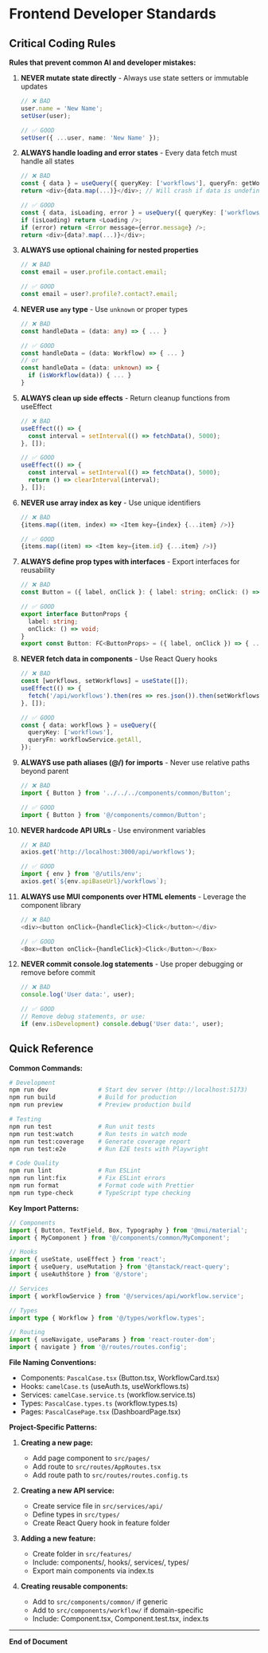 # Frontend Developer Standards

## Critical Coding Rules

**Rules that prevent common AI and developer mistakes:**

1. **NEVER mutate state directly** - Always use state setters or immutable updates
   ```typescript
   // ❌ BAD
   user.name = 'New Name';
   setUser(user);

   // ✅ GOOD
   setUser({ ...user, name: 'New Name' });
   ```

2. **ALWAYS handle loading and error states** - Every data fetch must handle all states
   ```typescript
   // ❌ BAD
   const { data } = useQuery({ queryKey: ['workflows'], queryFn: getWorkflows });
   return <div>{data.map(...)}</div>; // Will crash if data is undefined

   // ✅ GOOD
   const { data, isLoading, error } = useQuery({ queryKey: ['workflows'], queryFn: getWorkflows });
   if (isLoading) return <Loading />;
   if (error) return <Error message={error.message} />;
   return <div>{data?.map(...)}</div>;
   ```

3. **ALWAYS use optional chaining for nested properties**
   ```typescript
   // ❌ BAD
   const email = user.profile.contact.email;

   // ✅ GOOD
   const email = user?.profile?.contact?.email;
   ```

4. **NEVER use `any` type** - Use `unknown` or proper types
   ```typescript
   // ❌ BAD
   const handleData = (data: any) => { ... }

   // ✅ GOOD
   const handleData = (data: Workflow) => { ... }
   // or
   const handleData = (data: unknown) => {
     if (isWorkflow(data)) { ... }
   }
   ```

5. **ALWAYS clean up side effects** - Return cleanup functions from useEffect
   ```typescript
   // ❌ BAD
   useEffect(() => {
     const interval = setInterval(() => fetchData(), 5000);
   }, []);

   // ✅ GOOD
   useEffect(() => {
     const interval = setInterval(() => fetchData(), 5000);
     return () => clearInterval(interval);
   }, []);
   ```

6. **NEVER use array index as key** - Use unique identifiers
   ```typescript
   // ❌ BAD
   {items.map((item, index) => <Item key={index} {...item} />)}

   // ✅ GOOD
   {items.map((item) => <Item key={item.id} {...item} />)}
   ```

7. **ALWAYS define prop types with interfaces** - Export interfaces for reusability
   ```typescript
   // ❌ BAD
   const Button = ({ label, onClick }: { label: string; onClick: () => void }) => { ... }

   // ✅ GOOD
   export interface ButtonProps {
     label: string;
     onClick: () => void;
   }
   export const Button: FC<ButtonProps> = ({ label, onClick }) => { ... }
   ```

8. **NEVER fetch data in components** - Use React Query hooks
   ```typescript
   // ❌ BAD
   const [workflows, setWorkflows] = useState([]);
   useEffect(() => {
     fetch('/api/workflows').then(res => res.json()).then(setWorkflows);
   }, []);

   // ✅ GOOD
   const { data: workflows } = useQuery({
     queryKey: ['workflows'],
     queryFn: workflowService.getAll,
   });
   ```

9. **ALWAYS use path aliases (@/) for imports** - Never use relative paths beyond parent
   ```typescript
   // ❌ BAD
   import { Button } from '../../../components/common/Button';

   // ✅ GOOD
   import { Button } from '@/components/common/Button';
   ```

10. **NEVER hardcode API URLs** - Use environment variables
    ```typescript
    // ❌ BAD
    axios.get('http://localhost:3000/api/workflows');

    // ✅ GOOD
    import { env } from '@/utils/env';
    axios.get(`${env.apiBaseUrl}/workflows`);
    ```

11. **ALWAYS use MUI components over HTML elements** - Leverage the component library
    ```typescript
    // ❌ BAD
    <div><button onClick={handleClick}>Click</button></div>

    // ✅ GOOD
    <Box><Button onClick={handleClick}>Click</Button></Box>
    ```

12. **NEVER commit console.log statements** - Use proper debugging or remove before commit
    ```typescript
    // ❌ BAD
    console.log('User data:', user);

    // ✅ GOOD
    // Remove debug statements, or use:
    if (env.isDevelopment) console.debug('User data:', user);
    ```

## Quick Reference

**Common Commands:**
```bash
# Development
npm run dev              # Start dev server (http://localhost:5173)
npm run build            # Build for production
npm run preview          # Preview production build

# Testing
npm run test             # Run unit tests
npm run test:watch       # Run tests in watch mode
npm run test:coverage    # Generate coverage report
npm run test:e2e         # Run E2E tests with Playwright

# Code Quality
npm run lint             # Run ESLint
npm run lint:fix         # Fix ESLint errors
npm run format           # Format code with Prettier
npm run type-check       # TypeScript type checking
```

**Key Import Patterns:**
```typescript
// Components
import { Button, TextField, Box, Typography } from '@mui/material';
import { MyComponent } from '@/components/common/MyComponent';

// Hooks
import { useState, useEffect } from 'react';
import { useQuery, useMutation } from '@tanstack/react-query';
import { useAuthStore } from '@/store';

// Services
import { workflowService } from '@/services/api/workflow.service';

// Types
import type { Workflow } from '@/types/workflow.types';

// Routing
import { useNavigate, useParams } from 'react-router-dom';
import { navigate } from '@/routes/routes.config';
```

**File Naming Conventions:**
- Components: `PascalCase.tsx` (Button.tsx, WorkflowCard.tsx)
- Hooks: `camelCase.ts` (useAuth.ts, useWorkflows.ts)
- Services: `camelCase.service.ts` (workflow.service.ts)
- Types: `PascalCase.types.ts` (workflow.types.ts)
- Pages: `PascalCasePage.tsx` (DashboardPage.tsx)

**Project-Specific Patterns:**

1. **Creating a new page:**
   - Add page component to `src/pages/`
   - Add route to `src/routes/AppRoutes.tsx`
   - Add route path to `src/routes/routes.config.ts`

2. **Creating a new API service:**
   - Create service file in `src/services/api/`
   - Define types in `src/types/`
   - Create React Query hook in feature folder

3. **Adding a new feature:**
   - Create folder in `src/features/`
   - Include: components/, hooks/, services/, types/
   - Export main components via index.ts

4. **Creating reusable components:**
   - Add to `src/components/common/` if generic
   - Add to `src/components/workflow/` if domain-specific
   - Include: Component.tsx, Component.test.tsx, index.ts

---

**End of Document**

